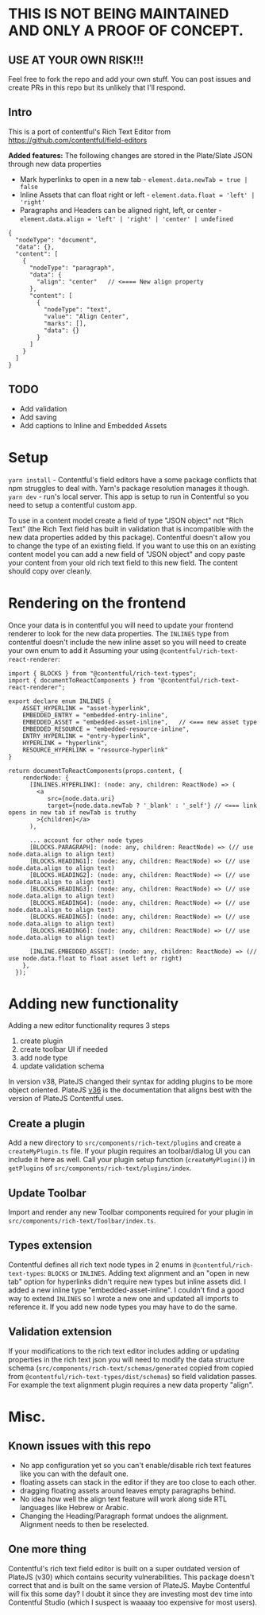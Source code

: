 # THIS IS NOT BEING MAINTAINED AND ONLY A PROOF OF CONCEPT.
## USE AT YOUR OWN RISK!!!
Feel free to fork the repo and add your own stuff. 
You can post issues and create PRs in this repo but its unlikely that I'll respond.

## Intro
This is a port of contentful's Rich Text Editor from https://github.com/contentful/field-editors

**Added features:**
The following changes are stored in the Plate/Slate JSON through new data properties
* Mark hyperlinks to open in a new tab - `element.data.newTab = true | false`
* Inline Assets that can float right or left - `element.data.float = 'left' | 'right'`
* Paragraphs and Headers can be aligned right, left, or center - `element.data.align = 'left' | 'right' | 'center' | undefined`

```
{
  "nodeType": "document",
  "data": {},
  "content": [
    {
      "nodeType": "paragraph",
      "data": {
        "align": "center"   // <==== New align property
      },
      "content": [
        {
          "nodeType": "text",
          "value": "Align Center",
          "marks": [],
          "data": {}
        }
      ]
    }
  ]
}
```

## TODO
* Add validation
* Add saving
* Add captions to Inline and Embedded Assets

# Setup
`yarn install` - Contentful's field editors have a some package conflicts that npm struggles to deal with. Yarn's package resolution manages it though.
`yarn dev` - run's local server. This app is setup to run in Contentful so you need to setup a contentful custom app.

To use in a content model create a field of type "JSON object" not "Rich Text" (the Rich Text field has built in validation that is incompatible with the new data properties added by this package). Contentful doesn't allow you to change the type of an existing field. If you want to use this on an existing content model you can add a new field of "JSON object" and copy paste your content from your old rich text field to this new field. The content should copy over cleanly.

# Rendering on the frontend
Once your data is in contentful you will need to update your frontend renderer to look for the new data properties.
The `INLINES` type from contentful doesn't include the new inline asset so you will need to create your own enum to add it 
Assuming your using `@contentful/rich-text-react-renderer`:

```
import { BLOCKS } from "@contentful/rich-text-types";
import { documentToReactComponents } from "@contentful/rich-text-react-renderer";

export declare enum INLINES {
    ASSET_HYPERLINK = "asset-hyperlink",
    EMBEDDED_ENTRY = "embedded-entry-inline",
    EMBEDDED_ASSET = "embedded-asset-inline",   // <=== new asset type
    EMBEDDED_RESOURCE = "embedded-resource-inline",
    ENTRY_HYPERLINK = "entry-hyperlink",
    HYPERLINK = "hyperlink",
    RESOURCE_HYPERLINK = "resource-hyperlink"
}

return documentToReactComponents(props.content, {
    renderNode: {      
      [INLINES.HYPERLINK]: (node: any, children: ReactNode) => (        
        <a
           src={node.data.uri}
           target={node.data.newTab ? '_blank' : '_self'} // <=== link opens in new tab if newTab is truthy
        >{children}</a>
      ),

      ... account for other node types
      [BLOCKS.PARAGRAPH]: (node: any, children: ReactNode) => (// use node.data.align to align text)
      [BLOCKS.HEADING1]: (node: any, children: ReactNode) => (// use node.data.align to align text)
      [BLOCKS.HEADING2]: (node: any, children: ReactNode) => (// use node.data.align to align text)
      [BLOCKS.HEADING3]: (node: any, children: ReactNode) => (// use node.data.align to align text)
      [BLOCKS.HEADING4]: (node: any, children: ReactNode) => (// use node.data.align to align text)
      [BLOCKS.HEADING5]: (node: any, children: ReactNode) => (// use node.data.align to align text)
      [BLOCKS.HEADING6]: (node: any, children: ReactNode) => (// use node.data.align to align text)

      [INLINE.EMBEDDED_ASSET]: (node: any, children: ReactNode) => (// use node.data.float to float asset left or right)
    },
  });

```

# Adding new functionality
Adding a new editor functionality requres 3 steps
1. create plugin
1. create toolbar UI if needed
1. add node type
1. update validation schema

In version v38, PlateJS changed their syntax for adding plugins to be more object oriented. PlateJS [v36](https://v36.platejs.org/) is the documentation that aligns best with the version of PlateJS Contentful uses.

## Create a plugin
Add a new directory to `src/components/rich-text/plugins` and create a `createMyPlugin.ts` file. If your plugin requires an toolbar/dialog UI you can include it here as well.
Call your plugin setup function (`createMyPlugin()`) in `getPlugins` of `src/components/rich-text/plugins/index`.

## Update Toolbar
Import and render any new Toolbar components required for your plugin in `src/components/rich-text/Toolbar/index.ts`.

## Types extension
Contentful defines all rich text node types in 2 enums in `@contentful/rich-text-types`: `BLOCKS` or `INLINES`. Adding text alignment and an "open in new tab" option for hyperlinks didn't require new types but inline assets did. I added a new inline type "embedded-asset-inline". I couldn't find a good way to extend `INLINES` so I wrote a new one and updated all imports to reference it. If you add new node types you may have to do the same.

## Validation extension
If your modifications to the rich text editor includes adding or updating properties in the rich text json you will need to modify the data structure schema (`src/components/rich-text/schemas/generated` copied from copied from `@contentful/rich-text-types/dist/schemas`) so field validation passes. For example the text alignment plugin requires a new data property "align". 

# Misc.
## Known issues with this repo
* No app configuration yet so you can't enable/disable rich text features like you can with the default one.
* floating assets can stack in the editor if they are too close to each other.
* dragging floating assets around leaves empty paragraphs behind.
* No idea how well the align text feature will work along side RTL languages like Hebrew or Arabic.
* Changing the Heading/Paragraph format undoes the alignment. Alignment needs to then be reselected.

## One more thing
Contentful's rich text field editor is built on a super outdated version of PlateJS (v30) which contains security vulnerabilities. This package doesn't correct that and is built on the same version of PlateJS. Maybe Contentful will fix this some day? I doubt it since they are investing most dev time into Contentful Studio (which I suspect is waaaay too expensive for most users).

